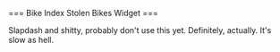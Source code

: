 === Bike Index Stolen Bikes Widget ===

Slapdash and shitty, probably don't use this yet. Definitely, actually. It's slow as hell.